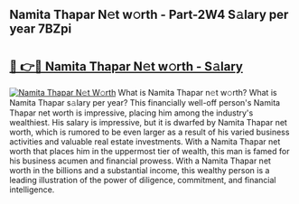 ## Namita Thapar N𝚎t w𝚘rth - Part-2W4 S𝚊lary per year 7BZpi

# <h2><a href="http://gc1rq2z.nevu.top/?p=Namita+Thapar">🔗 👉🔴 Namita Thapar N𝚎t w𝚘rth - S𝚊lary</a></h2>

[![Namita Thapar N𝚎t W𝚘rth](https://i.imgur.com/Oavwk0R.jpeg)](http://gc1rq2z.nevu.top/?p=Namita+Thapar)
What is Namita Thapar n𝚎t w𝚘rth? What is Namita Thapar s𝚊lary per year?
This financially well-off person's Namita Thapar net worth is impressive, placing him among the industry's wealthiest. His salary is impressive, but it is dwarfed by Namita Thapar net worth, which is rumored to be even larger as a result of his varied business activities and valuable real estate investments. With a Namita Thapar net worth that places him in the uppermost tier of wealth, this man is famed for his business acumen and financial prowess. With a Namita Thapar net worth in the billions and a substantial income, this wealthy person is a leading illustration of the power of diligence, commitment, and financial intelligence.
